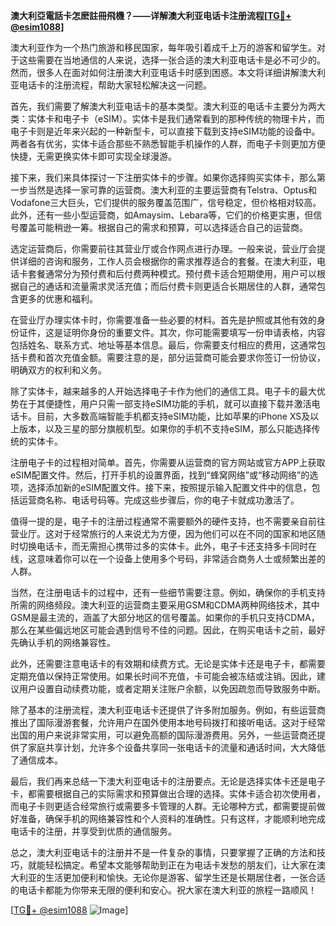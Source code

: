 **澳大利亞電話卡怎麽註冊飛機？——详解澳大利亚电话卡注册流程[[TG💪+ @esim1088](https://t.me/s/esim1088)]**

澳大利亚作为一个热门旅游和移民国家，每年吸引着成千上万的游客和留学生。对于这些需要在当地通信的人来说，选择一张合适的澳大利亚电话卡是必不可少的。然而，很多人在面对如何注册澳大利亚电话卡时感到困惑。本文将详细讲解澳大利亚电话卡的注册流程，帮助大家轻松解决这一问题。

首先，我们需要了解澳大利亚电话卡的基本类型。澳大利亚的电话卡主要分为两大类：实体卡和电子卡（eSIM）。实体卡是我们通常看到的那种传统的物理卡片，而电子卡则是近年来兴起的一种新型卡，可以直接下载到支持eSIM功能的设备中。两者各有优劣，实体卡适合那些不熟悉智能手机操作的人群，而电子卡则更加方便快捷，无需更换实体卡即可实现全球漫游。

接下来，我们来具体探讨一下注册实体卡的步骤。如果你选择购买实体卡，那么第一步当然是选择一家可靠的运营商。澳大利亚的主要运营商有Telstra、Optus和Vodafone三大巨头，它们提供的服务覆盖范围广，信号稳定，但价格相对较高。此外，还有一些小型运营商，如Amaysim、Lebara等，它们的价格更实惠，但信号覆盖可能稍逊一筹。根据自己的需求和预算，可以选择适合自己的运营商。

选定运营商后，你需要前往其营业厅或合作网点进行办理。一般来说，营业厅会提供详细的咨询和服务，工作人员会根据你的需求推荐适合的套餐。在澳大利亚，电话卡套餐通常分为预付费和后付费两种模式。预付费卡适合短期使用，用户可以根据自己的通话和流量需求灵活充值；而后付费卡则更适合长期居住的人群，通常包含更多的优惠和福利。

在营业厅办理实体卡时，你需要准备一些必要的材料。首先是护照或其他有效的身份证件，这是证明你身份的重要文件。其次，你可能需要填写一份申请表格，内容包括姓名、联系方式、地址等基本信息。最后，你需要支付相应的费用，这通常包括卡费和首次充值金额。需要注意的是，部分运营商可能会要求你签订一份协议，明确双方的权利和义务。

除了实体卡，越来越多的人开始选择电子卡作为他们的通信工具。电子卡的最大优势在于其便捷性，用户只需一部支持eSIM功能的手机，就可以直接下载并激活电话卡。目前，大多数高端智能手机都支持eSIM功能，比如苹果的iPhone XS及以上版本，以及三星的部分旗舰机型。如果你的手机不支持eSIM，那么只能选择传统的实体卡。

注册电子卡的过程相对简单。首先，你需要从运营商的官方网站或官方APP上获取eSIM配置文件。然后，打开手机的设置界面，找到“蜂窝网络”或“移动网络”的选项，选择添加新的eSIM配置文件。接下来，按照提示输入配置文件中的信息，包括运营商名称、电话号码等。完成这些步骤后，你的电子卡就成功激活了。

值得一提的是，电子卡的注册过程通常不需要额外的硬件支持，也不需要亲自前往营业厅。这对于经常旅行的人来说尤为方便，因为他们可以在不同的国家和地区随时切换电话卡，而无需担心携带过多的实体卡。此外，电子卡还支持多卡同时在线，这意味着你可以在一个设备上使用多个号码，非常适合商务人士或频繁出差的人群。

当然，在注册电话卡的过程中，还有一些细节需要注意。例如，确保你的手机支持所需的网络频段。澳大利亚的运营商主要采用GSM和CDMA两种网络技术，其中GSM是最主流的，涵盖了大部分地区的信号覆盖。如果你的手机只支持CDMA，那么在某些偏远地区可能会遇到信号不佳的问题。因此，在购买电话卡之前，最好先确认手机的网络兼容性。

此外，还需要注意电话卡的有效期和续费方式。无论是实体卡还是电子卡，都需要定期充值以保持正常使用。如果长时间不充值，卡可能会被冻结或注销。因此，建议用户设置自动续费功能，或者定期关注账户余额，以免因疏忽而导致服务中断。

除了基本的注册流程，澳大利亚电话卡还提供了许多附加服务。例如，有些运营商推出了国际漫游套餐，允许用户在国外使用本地号码拨打和接听电话。这对于经常出国的用户来说非常实用，可以避免高额的国际漫游费用。另外，一些运营商还提供了家庭共享计划，允许多个设备共享同一张电话卡的流量和通话时间，大大降低了通信成本。

最后，我们再来总结一下澳大利亚电话卡的注册要点。无论是选择实体卡还是电子卡，都需要根据自己的实际需求和预算做出合理的选择。实体卡适合初次使用者，而电子卡则更适合经常旅行或需要多卡管理的人群。无论哪种方式，都需要提前做好准备，确保手机的网络兼容性和个人资料的准确性。只有这样，才能顺利地完成电话卡的注册，并享受到优质的通信服务。

总之，澳大利亚电话卡的注册并不是一件复杂的事情，只要掌握了正确的方法和技巧，就能轻松搞定。希望本文能够帮助到正在为电话卡发愁的朋友们，让大家在澳大利亚的生活更加便利和愉快。无论你是游客、留学生还是长期居住者，一张合适的电话卡都能为你带来无限的便利和安心。祝大家在澳大利亚的旅程一路顺风！

[[TG💪+ @esim1088](https://t.me/s/esim1088) ![Image](https://i.postimg.cc/4NQfJmqS/Snipaste-2025-05-13-00-14-12.png)]